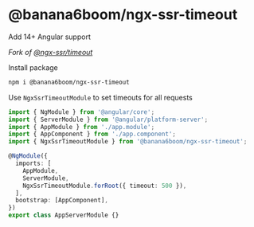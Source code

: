 # @banana6boom/ngx-ssr-timeout

Add 14+ Angular support

_Fork of [@ngx-ssr/timeout](https://www.npmjs.com/package/@ngx-ssr/timeout)_

Install package

```bash
npm i @banana6boom/ngx-ssr-timeout
```

Use `NgxSsrTimeoutModule` to set timeouts for all requests

```ts
import { NgModule } from '@angular/core';
import { ServerModule } from '@angular/platform-server';
import { AppModule } from './app.module';
import { AppComponent } from './app.component';
import { NgxSsrTimeoutModule } from '@banana6boom/ngx-ssr-timeout';

@NgModule({
  imports: [
    AppModule,
    ServerModule,
    NgxSsrTimeoutModule.forRoot({ timeout: 500 }),
  ],
  bootstrap: [AppComponent],
})
export class AppServerModule {}
```
